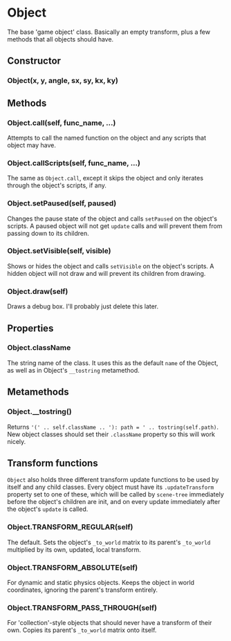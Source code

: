 Object
======

The base 'game object' class. Basically an empty transform, plus a few methods that all objects should have.

Constructor
-----------

### Object(x, y, angle, sx, sy, kx, ky)

Methods
-------

### Object.call(self, func_name, ...)
Attempts to call the named function on the object and any scripts that object may have.

### Object.callScripts(self, func_name, ...)
The same as `Object.call`, except it skips the object and only iterates through the object's scripts, if any.

### Object.setPaused(self, paused)
Changes the pause state of the object and calls `setPaused` on the object's scripts. A paused object will not get `update` calls and will prevent them from passing down to its children.

### Object.setVisible(self, visible)
Shows or hides the object and calls `setVisible` on the object's scripts. A hidden object will not draw and will prevent its children from drawing.

### Object.draw(self)
Draws a debug box. I'll probably just delete this later.

Properties
----------

### Object.className
The string name of the class. It uses this as the default `name` of the Object, as well as in Object's `__tostring` metamethod.

Metamethods
-----------

### Object.__tostring()
Returns `'(' .. self.className .. '): path = ' .. tostring(self.path)`. New object classes should set their `.className` property so this will work nicely.

Transform functions
-------------------
`Object` also holds three different transform update functions to be used by itself and any child classes. Every object must have its `.updateTransform` property set to one of these, which will be called by `scene-tree` immediately before the object's children are init, and on every update immediately after the object's `update` is called.

### Object.TRANSFORM_REGULAR(self)
The default. Sets the object's `_to_world` matrix to its parent's `_to_world` multiplied by its own, updated, local transform.

### Object.TRANSFORM_ABSOLUTE(self)
For dynamic and static physics objects. Keeps the object in world coordinates, ignoring the parent's transform entirely.

### Object.TRANSFORM_PASS_THROUGH(self)
For 'collection'-style objects that should never have a transform of their own. Copies its parent's `_to_world` matrix onto itself.
